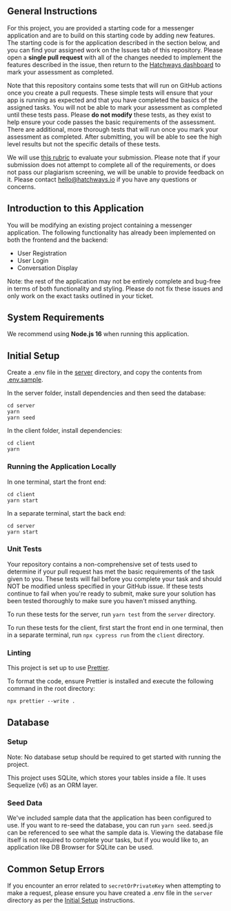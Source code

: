 ## General Instructions

For this project, you are provided a starting code for a messenger application and are to build on this starting code by adding new features. The starting code is for the application described in the section below, and you can find your assigned work on the Issues tab of this repository. Please open a **single pull request** with all of the changes needed to implement the features described in the issue, then return to the [Hatchways dashboard](https://app.hatchways.io/app#/dashboard/assess/assessment-interview) to mark your assessment as completed.

Note that this repository contains some tests that will run on GitHub actions once you create a pull requests. These simple tests will ensure that your app is running as expected and that you have completed the basics of the assigned tasks. You will not be able to mark your assessment as completed until these tests pass. Please **do not modify** these tests, as they exist to help ensure your code passes the basic requirements of the assessment. There are additional, more thorough tests that will run once you mark your assessment as completed. After submitting, you will be able to see the high level results but not the specific details of these tests.

We will use [this rubric](https://drive.google.com/file/d/1sMvFvsIDI22rWINk6Vzxnhcq0DbrTe4H/view?usp=sharing) to evaluate your submission. Please note that if your submission does not attempt to complete all of the requirements, or does not pass our plagiarism screening, we will be unable to provide feedback on it. Please contact hello@hatchways.io if you have any questions or concerns.

## Introduction to this Application

You will be modifying an existing project containing a messenger application. The following functionality has already been implemented on both the frontend and the backend:

- User Registration
- User Login
- Conversation Display

Note: the rest of the application may not be entirely complete and bug-free in terms of both functionality and styling. Please do not fix these issues and only work on the exact tasks outlined in your ticket.

## System Requirements

We recommend using **Node.js 16** when running this application.

## Initial Setup

Create a .env file in the [server](./server) directory, and copy the contents from [.env.sample](./server/.env.sample).

In the server folder, install dependencies and then seed the database:

```
cd server
yarn
yarn seed
```

In the client folder, install dependencies:

```
cd client
yarn
```

### Running the Application Locally

In one terminal, start the front end:

```
cd client
yarn start
```

In a separate terminal, start the back end:

```
cd server
yarn start
```

### Unit Tests

Your repository contains a non-comprehensive set of tests used to determine if your pull request has met the basic requirements of the task given to you. These tests will fail before you complete your task and should NOT be modified unless specified in your GitHub issue. If these tests continue to fail when you're ready to submit, make sure your solution has been tested thoroughly to make sure you haven't missed anything.

To run these tests for the server, run `yarn test` from the `server` directory.

To run these tests for the client, first start the front end in one terminal, then in a separate terminal, run `npx cypress run` from the `client` directory.

### Linting

This project is set up to use [Prettier](https://prettier.io/).

To format the code, ensure Prettier is installed and execute the following command in the root directory:

```
npx prettier --write .
```

## Database

### Setup

Note: No database setup should be required to get started with running the project.

This project uses SQLite, which stores your tables inside a file. It uses Sequelize (v6) as an ORM layer.

### Seed Data

We've included sample data that the application has been configured to use. If you want to re-seed the database, you can run `yarn seed`. seed.js can be referenced to see what the sample data is. Viewing the database file itself is not required to complete your tasks, but if you would like to, an application like DB Browser for SQLite can be used.

## Common Setup Errors

If you encounter an error related to `secretOrPrivateKey` when attempting to make a request, please ensure you have created a .env file in the `server` directory as per the [Initial Setup](#initial-setup) instructions.
